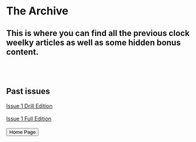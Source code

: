 <html>

<h1> The Archive </h1>
<h2> This is where you can find all the previous clock weelky articles as well as some hidden bonus content. </h2>
<br>
<br>
<h2>Past issues</h2>
<a href='https://docs.google.com/document/d/1a7YSONLjox3RPSVZvudDZ7QhsDmWh0bOZSavOzOMvNY/edit'>Issue 1 Drill Edition</a>
<br>
<br>
<a href='https://docs.google.com/document/d/1_vv9ohgQmqlvLsj1opFTyKE8o6977qyFc4wMgd0RWKo/edit'>Issue 1 Full Edition</a>
<br>
<br>
<button onclick="window.location.href = 'index';">Home Page</button>
</html>
